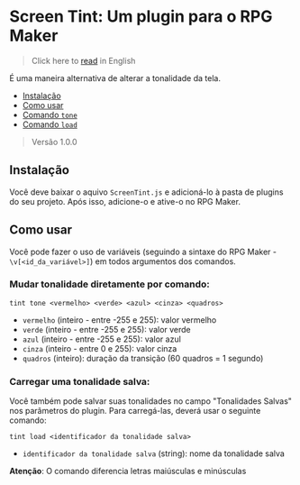 # Screen Tint: Um plugin para o RPG Maker
> Click here to [read](https://github.com/caiofov/ScreenTint-RPGMaker-Plugin#readme) in English

É uma maneira alternativa de alterar a tonalidade da tela.
- [Instalação](uInstalação)
- [Como usar](#como-usar)
- [Comando `tone`](#mudar-tonalidade-diretamente-por-comando)
- [Comando `load`](#carregar-uma-tonalidade-salva)

> Versão 1.0.0

## Instalação
Você deve baixar o aquivo `ScreenTint.js` e adicioná-lo à pasta de plugins do seu projeto. Após isso, adicione-o e ative-o no RPG Maker.

## Como usar
Você pode fazer o uso de variáveis (seguindo a sintaxe do RPG Maker - `\v[<id_da_variável>]`) em todos argumentos dos comandos.

### Mudar tonalidade diretamente por comando:

```
tint tone <vermelho> <verde> <azul> <cinza> <quadros>
```

- `vermelho` (inteiro - entre -255 e 255): valor vermelho
- `verde` (inteiro - entre -255 e 255): valor verde
- `azul` (inteiro - entre -255 e 255): valor azul
- `cinza` (inteiro - entre 0 e 255): valor cinza
- `quadros` (inteiro): duração da transição (60 quadros = 1 segundo)
 
 
### Carregar uma tonalidade salva:
Você também pode salvar suas tonalidades no campo "Tonalidades Salvas" nos parâmetros do plugin.
Para carregá-las, deverá usar o seguinte comando:

```
tint load <identificador da tonalidade salva>
```

- `identificador da tonalidade salva` (string): nome da tonalidade salva

**Atenção**: O comando diferencia letras maiúsculas e minúsculas